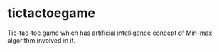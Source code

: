 # tictactoegame
Tic-tac-toe game which has artificial intelligence concept of Min-max algorithm involved in it.
